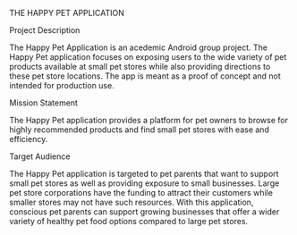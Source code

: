 THE HAPPY PET APPLICATION

Project Description

The Happy Pet Application is an acedemic Android group project. The Happy Pet application focuses on exposing users to the wide variety of pet products
available at small pet stores while also providing directions to these pet store locations. The app is meant as a proof of concept and not intended for production use.

Mission Statement

The Happy Pet application provides a platform for pet owners to browse for highly
recommended products and find small pet stores with ease and efficiency.


Target Audience

The Happy Pet application is targeted to pet parents that want to support small pet stores as
well as providing exposure to small businesses. Large pet store corporations have the funding
to attract their customers while smaller stores may not have such resources. With this
application, conscious pet parents can support growing businesses that offer a wider variety of
healthy pet food options compared to large pet stores.
